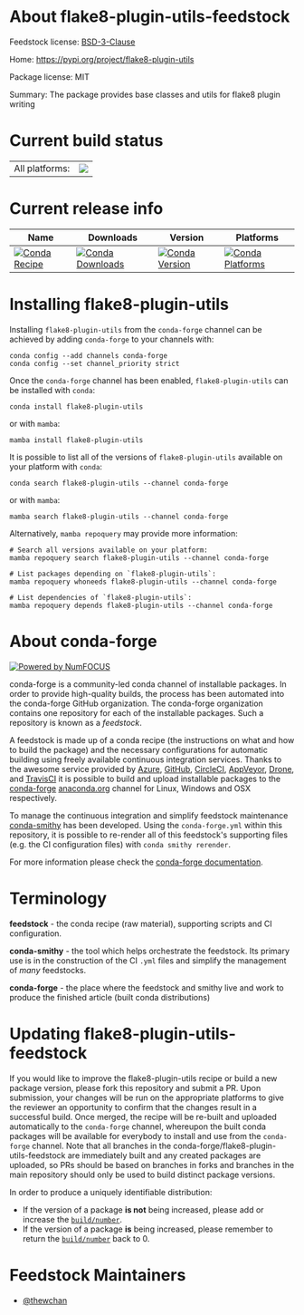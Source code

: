 About flake8-plugin-utils-feedstock
===================================

Feedstock license: [BSD-3-Clause](https://github.com/conda-forge/flake8-plugin-utils-feedstock/blob/main/LICENSE.txt)

Home: https://pypi.org/project/flake8-plugin-utils

Package license: MIT

Summary: The package provides base classes and utils for flake8 plugin writing

Current build status
====================


<table><tr><td>All platforms:</td>
    <td>
      <a href="https://dev.azure.com/conda-forge/feedstock-builds/_build/latest?definitionId=12486&branchName=main">
        <img src="https://dev.azure.com/conda-forge/feedstock-builds/_apis/build/status/flake8-plugin-utils-feedstock?branchName=main">
      </a>
    </td>
  </tr>
</table>

Current release info
====================

| Name | Downloads | Version | Platforms |
| --- | --- | --- | --- |
| [![Conda Recipe](https://img.shields.io/badge/recipe-flake8--plugin--utils-green.svg)](https://anaconda.org/conda-forge/flake8-plugin-utils) | [![Conda Downloads](https://img.shields.io/conda/dn/conda-forge/flake8-plugin-utils.svg)](https://anaconda.org/conda-forge/flake8-plugin-utils) | [![Conda Version](https://img.shields.io/conda/vn/conda-forge/flake8-plugin-utils.svg)](https://anaconda.org/conda-forge/flake8-plugin-utils) | [![Conda Platforms](https://img.shields.io/conda/pn/conda-forge/flake8-plugin-utils.svg)](https://anaconda.org/conda-forge/flake8-plugin-utils) |

Installing flake8-plugin-utils
==============================

Installing `flake8-plugin-utils` from the `conda-forge` channel can be achieved by adding `conda-forge` to your channels with:

```
conda config --add channels conda-forge
conda config --set channel_priority strict
```

Once the `conda-forge` channel has been enabled, `flake8-plugin-utils` can be installed with `conda`:

```
conda install flake8-plugin-utils
```

or with `mamba`:

```
mamba install flake8-plugin-utils
```

It is possible to list all of the versions of `flake8-plugin-utils` available on your platform with `conda`:

```
conda search flake8-plugin-utils --channel conda-forge
```

or with `mamba`:

```
mamba search flake8-plugin-utils --channel conda-forge
```

Alternatively, `mamba repoquery` may provide more information:

```
# Search all versions available on your platform:
mamba repoquery search flake8-plugin-utils --channel conda-forge

# List packages depending on `flake8-plugin-utils`:
mamba repoquery whoneeds flake8-plugin-utils --channel conda-forge

# List dependencies of `flake8-plugin-utils`:
mamba repoquery depends flake8-plugin-utils --channel conda-forge
```


About conda-forge
=================

[![Powered by
NumFOCUS](https://img.shields.io/badge/powered%20by-NumFOCUS-orange.svg?style=flat&colorA=E1523D&colorB=007D8A)](https://numfocus.org)

conda-forge is a community-led conda channel of installable packages.
In order to provide high-quality builds, the process has been automated into the
conda-forge GitHub organization. The conda-forge organization contains one repository
for each of the installable packages. Such a repository is known as a *feedstock*.

A feedstock is made up of a conda recipe (the instructions on what and how to build
the package) and the necessary configurations for automatic building using freely
available continuous integration services. Thanks to the awesome service provided by
[Azure](https://azure.microsoft.com/en-us/services/devops/), [GitHub](https://github.com/),
[CircleCI](https://circleci.com/), [AppVeyor](https://www.appveyor.com/),
[Drone](https://cloud.drone.io/welcome), and [TravisCI](https://travis-ci.com/)
it is possible to build and upload installable packages to the
[conda-forge](https://anaconda.org/conda-forge) [anaconda.org](https://anaconda.org/)
channel for Linux, Windows and OSX respectively.

To manage the continuous integration and simplify feedstock maintenance
[conda-smithy](https://github.com/conda-forge/conda-smithy) has been developed.
Using the ``conda-forge.yml`` within this repository, it is possible to re-render all of
this feedstock's supporting files (e.g. the CI configuration files) with ``conda smithy rerender``.

For more information please check the [conda-forge documentation](https://conda-forge.org/docs/).

Terminology
===========

**feedstock** - the conda recipe (raw material), supporting scripts and CI configuration.

**conda-smithy** - the tool which helps orchestrate the feedstock.
                   Its primary use is in the construction of the CI ``.yml`` files
                   and simplify the management of *many* feedstocks.

**conda-forge** - the place where the feedstock and smithy live and work to
                  produce the finished article (built conda distributions)


Updating flake8-plugin-utils-feedstock
======================================

If you would like to improve the flake8-plugin-utils recipe or build a new
package version, please fork this repository and submit a PR. Upon submission,
your changes will be run on the appropriate platforms to give the reviewer an
opportunity to confirm that the changes result in a successful build. Once
merged, the recipe will be re-built and uploaded automatically to the
`conda-forge` channel, whereupon the built conda packages will be available for
everybody to install and use from the `conda-forge` channel.
Note that all branches in the conda-forge/flake8-plugin-utils-feedstock are
immediately built and any created packages are uploaded, so PRs should be based
on branches in forks and branches in the main repository should only be used to
build distinct package versions.

In order to produce a uniquely identifiable distribution:
 * If the version of a package **is not** being increased, please add or increase
   the [``build/number``](https://docs.conda.io/projects/conda-build/en/latest/resources/define-metadata.html#build-number-and-string).
 * If the version of a package **is** being increased, please remember to return
   the [``build/number``](https://docs.conda.io/projects/conda-build/en/latest/resources/define-metadata.html#build-number-and-string)
   back to 0.

Feedstock Maintainers
=====================

* [@thewchan](https://github.com/thewchan/)

